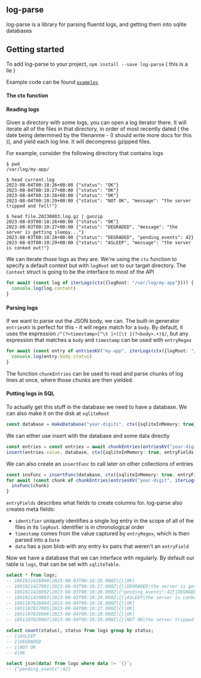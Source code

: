 ## log-parse

log-parse is a library for parsing fluentd logs, and getting them into sqlite databases

## Getting started

To add log-parse to your project, `npm install --save log-parse` ( this is a lie )

Example code can be found [`examples`](examples/)


#### The ctx function

#### Reading logs 

Given a directory with some logs, you can open a log iterator there. It will iterate all of the files in that directory, in order of most recently dated ( the date being determined by the filenanme - (I should write more docs for this )), and yield each log line. It will decompress gzipped files.

For example, consider the following directory that contains logs
```shell
$ pwd 
/var/log/my-app/

$ head current.log
2023-08-04T00:10:26+00:00 {"status": "OK"}
2023-08-04T00:10:27+00:00 {"status": "OK"}
2023-08-04T00:10:28+00:00 {"status": "OK"}
2023-08-04T00:10:29+00:00 {"status": "NOT OK", "message": "the server tripped and fell!"}

$ head file.20230803.log.gz | gunzip
2023-08-03T00:10:26+00:00 {"status": "OK"}
2023-08-03T00:10:27+00:00 {"status": "DEGRADED", "message": "the server is getting sleepy..."}
2023-08-03T00:10:28+00:00 {"status": "DEGRADED", "pending_events": 42}
2023-08-03T00:10:29+00:00 {"status": "ASLEEP", "message": "the server is conked out!"}
```

We can iterate those logs as they are. We're using the `ctx` function to specify a default context but with `logRoot` set to our target directory. The `Context` struct is going to be the interface to most of the API

```ts
for await (const log of iterLogs(ctx({logRoot: "/var/log/my-app"}))) {
  console.log(log.content) 
}
```

#### Parsing logs

If we want to parse out the JSON body, we can. The built-in generator `entriesKV` is perfect for this - it will regex match for a `body`. By default, it uses the expression `/^(?<timestamp>[^\t ]+)[\t ](?<body>.+)$/`, but any expression that matches a `body` and `timestamp` can be used with `entryRegex`

```ts
for await (const entry of entriesKV("my-app", iterLogs(ctx({logRoot: "/var/log/my-app"})), ctx())) {
  console.log(entry.body.status)
}
```

The function `chunkEntries` can be used to read and parse chunks of log lines at once, where those chunks are then yielded.

#### Putting logs in SQL

To actually get this stuff in the database we need to have a database. We can also make it on the disk at `sqliteRoot`

```ts
const database = makeDatabase("year-digits", ctx({sqliteInMemory: true}))
```

We can either use insert with the database and some data directly

```ts
const entries = const entries = await chunkEntries(entriesKV("year-digit", iterLogs(ctx({logRoot: "/var/log/my-app"})), ctx()), 4, 0).next() // the first chunk of 4
insert(entries.value, database, ctx({sqliteInMemory: true, entryFields: new Set("status", "message")}))
```

We can also create an `insertFunc` to call later on other collections of entries

```ts
const insFunc = insertFunc(database, ctx({sqliteInMemory: true, entryFields: new Set("status", "message")}))
for await (const chunk of chunkEntries(entriesKV("year-digit", iterLogs(ctx({logRoot: "/var/log/my-app"})), ctx()), 4, 0)) {
  insFunc(chunk)
}
```

`entryFields` describes what fields to create columns for. log-parse also creates meta fields:
  - `identifier` uniquely identifies a single log entry in the scope of all of the files in its `logRoot`. identifier is in chronological order 
  - `timestamp` comes from the value captured by `entryRegex`, which is then parsed into a `Date`
  - `data` has a json blob with any entry kv pairs that weren't an `entryField`

Now we have a database that we can interface with regularly. By default our table is `logs`, that can be set with `sqliteTable`.

```sql
select * from logs;
-- 1691021426000|2023-08-03T00:10:26.000Z|{}|OK|
-- 1691021427001|2023-08-03T00:10:27.000Z|{}|DEGRADED|the server is getting sleepy...
-- 1691021428002|2023-08-03T00:10:28.000Z|{"pending_events":42}|DEGRADED|
-- 1691021429003|2023-08-03T00:10:29.000Z|{}|ASLEEP|the server is conked out!
-- 1691107826004|2023-08-04T00:10:26.000Z|{}|OK|
-- 1691107827005|2023-08-04T00:10:27.000Z|{}|OK|
-- 1691107828006|2023-08-04T00:10:28.000Z|{}|OK|
-- 1691107829007|2023-08-04T00:10:29.000Z|{}|NOT OK|the server tripped and fell!

select count(status), status from logs group by status;
-- 1|ASLEEP
-- 2|DEGRADED
-- 1|NOT OK
-- 4|OK

select json(data) from logs where data != '{}';
-- {"pending_events":42}
```

